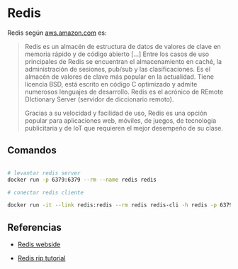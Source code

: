 # Redis

Redis según [aws.amazon.com](https://aws.amazon.com/es/elasticache/what-is-redis/) es:
>Redis es un almacén de estructura de datos de valores de clave en memoria rápido y de código abierto [...] Entre los casos de uso principales de Redis se encuentran el almacenamiento en caché, la administración de sesiones, pub/sub y las clasificaciones. Es el almacén de valores de clave más popular en la actualidad. Tiene licencia BSD, está escrito en código C optimizado y admite numerosos lenguajes de desarrollo. Redis es el acrónico de REmote DIctionary Server (servidor de diccionario remoto).
>
>Gracias a su velocidad y facilidad de uso, Redis es una opción popular para aplicaciones web, móviles, de juegos, de tecnología publicitaria y de IoT que requieren el mejor desempeño de su clase.

## Comandos

```sh

# levantar redis server
docker run -p 6379:6379 --rm --name redis redis

# conectar redis cliente

docker run -it --link redis:redis --rm redis redis-cli -h redis -p 6379
```


## Referencias

- [Redis webside](https://redis.io/)

- [Redis rip tutorial](https://riptutorial.com/es/redis)